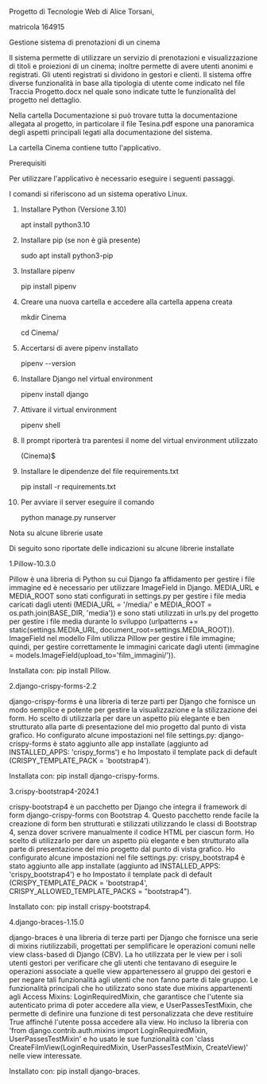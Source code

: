 Progetto di Tecnologie Web di Alice Torsani,

 matricola 164915

Gestione sistema di prenotazioni di un cinema

Il sistema permette di utilizzare un servizio di prenotazioni e visualizzazione di titoli e proiezioni di un cinema; inoltre permette di avere utenti anonimi e registrati. Gli utenti registrati si dividono in gestori e clienti. Il sistema offre diverse funzionalità in base alla tipologia di utente come indicato nel file Traccia Progetto.docx nel quale sono indicate tutte le funzionalità del progetto nel dettaglio. 

Nella cartella Documentazione si può trovare tutta la documentazione allegata al progetto, in particolare il file Tesina.pdf espone una panoramica degli aspetti principali legati alla documentazione del sistema.

La cartella Cinema contiene tutto l'applicativo. 

Prerequisiti

Per utilizzare l'applicativo è necessario eseguire i seguenti passaggi.

I comandi si riferiscono ad un sistema operativo Linux.

1. Installare Python (Versione 3.10)

	apt install python3.10

2. Installare pip (se non è già presente)

	sudo apt install python3-pip

3. Installare pipenv

	pip install pipenv

4. Creare una nuova cartella e accedere alla cartella appena creata

	mkdir Cinema

	cd Cinema/

5. Accertarsi di avere pipenv installato

	pipenv --version

6. Installare Django nel virtual environment

	pipenv install django

7. Attivare il virtual environment

	pipenv shell

8. Il prompt riporterà tra parentesi il nome del virtual environment utilizzato

	(Cinema)$

9. Installare le dipendenze del file requirements.txt

	pip install -r requirements.txt

10. Per avviare il server eseguire il comando

	python manage.py runserver

Nota su alcune librerie usate 

Di seguito sono riportate delle indicazioni su alcune librerie installate

1.Pillow-10.3.0

Pillow è una libreria di Python su cui Django fa affidamento per gestire i file immagine ed è necessario per utilizzare ImageField in Django. MEDIA_URL e MEDIA_ROOT sono stati configurati in settings.py per gestire i file media caricati dagli utenti (MEDIA_URL = '/media/' e MEDIA_ROOT = os.path.join(BASE_DIR, 'media')) e sono stati utilizzati in urls.py del progetto per gestire i file media durante lo sviluppo (urlpatterns += static(settings.MEDIA_URL, document_root=settings.MEDIA_ROOT)). ImageField nel modello Film utilizza Pillow per gestire i file immagine; quindi, per gestire correttamente le immagini caricate dagli utenti (immagine = models.ImageField(upload_to='film_immagini/')).

Installata con: pip install Pillow.

2.django-crispy-forms-2.2

django-crispy-forms è una libreria di terze parti per Django che fornisce un modo semplice e potente per gestire la visualizzazione e la stilizzazione dei form. Ho scelto di utilizzarla per dare un aspetto più elegante e ben strutturato alla parte di presentazione del mio progetto dal punto di vista grafico. Ho configurato alcune impostazioni nel file settings.py: django-crispy-forms è stato aggiunto alle app installate (aggiunto ad INSTALLED_APPS: 'crispy_forms') e ho Impostato il template pack di default (CRISPY_TEMPLATE_PACK = 'bootstrap4').

Installata con: pip install django-crispy-forms.

3.crispy-bootstrap4-2024.1

crispy-bootstrap4 è un pacchetto per Django che integra il framework di form django-crispy-forms con Bootstrap 4. Questo pacchetto rende facile la creazione di form ben strutturati e stilizzati utilizzando le classi di Bootstrap 4, senza dover scrivere manualmente il codice HTML per ciascun form. Ho scelto di utilizzarlo per dare un aspetto più elegante e ben strutturato alla parte di presentazione del mio progetto dal punto di vista grafico. Ho configurato alcune impostazioni nel file settings.py: crispy_bootstrap4 è stato aggiunto alle app installate (aggiunto ad INSTALLED_APPS: 'crispy_bootstrap4') e ho Impostato il template pack di default (CRISPY_TEMPLATE_PACK = 'bootstrap4', CRISPY_ALLOWED_TEMPLATE_PACKS = "bootstrap4").

Installato con: pip install crispy-bootstrap4.

4.django-braces-1.15.0

django-braces è una libreria di terze parti per Django che fornisce una serie di mixins riutilizzabili, progettati per semplificare le operazioni comuni nelle view class-based di Django (CBV). La ho utilizzata per le view per i soli utenti gestori per verificare che gli utenti che tentavano di eseguire le operazioni associate a quelle view appartenessero al gruppo dei gestori e per negare tali funzionalità agli utenti che non fanno parte di tale gruppo. Le funzionalità principali che ho utilizzato sono state due mixins appartenenti agli Access Mixins: LoginRequiredMixin, che garantisce che l'utente sia autenticato prima di poter accedere alla view, e UserPassesTestMixin, che permette di definire una funzione di test personalizzata che deve restituire True affinché l'utente possa accedere alla view. Ho incluso la libreria con 'from django.contrib.auth.mixins import LoginRequiredMixin, UserPassesTestMixin' e ho usato le sue funzionalità con 'class CreateFilmView(LoginRequiredMixin, UserPassesTestMixin, CreateView)' nelle view interessate.

Installato con: pip install django-braces.

